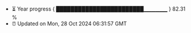 - ⏳ Year progress { ████████████████████████▁▁▁▁▁▁ } 82.31 %
- ⏰ Updated on Mon, 28 Oct 2024 06:31:57 GMT

